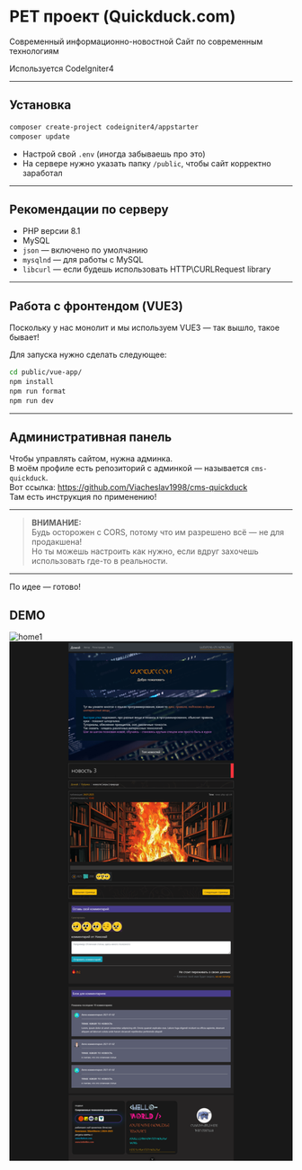 # PET проект (Quickduck.com)

Современный информационно-новостной Сайт по современным технологиям

Используется CodeIgniter4

---

## Установка

```bash
composer create-project codeigniter4/appstarter
composer update
```

- Настрой свой `.env` (иногда забываешь про это)
- На сервере нужно указать папку `/public`, чтобы сайт корректно заработал

---

## Рекомендации по серверу

- PHP версии 8.1
- MySQL
- `json` — включено по умолчанию
- `mysqlnd` — для работы с MySQL
- `libcurl` — если будешь использовать HTTP\CURLRequest library

---

## Работа с фронтендом (VUE3)

Поскольку у нас монолит и мы используем VUE3 — так вышло, такое бывает!

Для запуска нужно сделать следующее:

```bash
cd public/vue-app/
npm install
npm run format
npm run dev
```

---

## Административная панель

Чтобы управлять сайтом, нужна админка.  
В моём профиле есть репозиторий с админкой — называется `cms-quickduck`.  
Вот ссылка: https://github.com/Viacheslav1998/cms-quickduck  
Там есть инструкция по применению!

---

> **ВНИМАНИЕ:**  
> Будь осторожен с CORS, потому что им разрешено всё — не для продакшена!  
> Но ты можешь настроить как нужно, если вдруг захочешь использовать где-то в реальности.

---

По идее — готово!

## DEMO
![home1](home1.png)
![single](single.png)